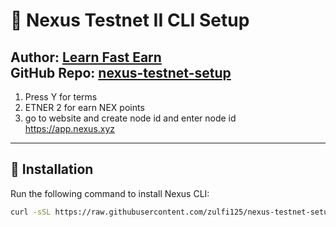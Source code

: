 # 🚀 Nexus Testnet II CLI Setup  
**Author:** [Learn Fast Earn](https://www.youtube.com/@LearnFastEarn2.0)  
**GitHub Repo:** [nexus-testnet-setup](https://github.com/zulfi125/nexus-testnet-setup)  
---
1. Press Y for terms
2. ETNER 2 for earn NEX points
3. go to website and create node id and enter node id
   https://app.nexus.xyz
   
   
---

## 📜 Installation  
Run the following command to install Nexus CLI:  


```bash
curl -sSL https://raw.githubusercontent.com/zulfi125/nexus-testnet-setup/refs/heads/main/nexus-setup.sh | bash





